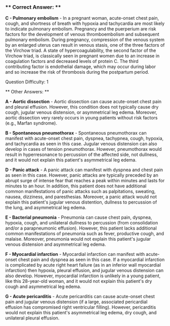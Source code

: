 ### ** Correct Answer: **

**C - Pulmonary embolism** - In a pregnant woman, acute-onset chest pain, cough, and shortness of breath with hypoxia and tachycardia are most likely to indicate pulmonary embolism. Pregnancy and the puerperium are risk factors for the development of venous thromboembolism and subsequent pulmonary embolism. During pregnancy, compression of the venous system by an enlarged uterus can result in venous stasis, one of the three factors of the Virchow triad. A state of hypercoagulability, the second factor of the Virchow triad, is classically seen in pregnant women due to an increase in coagulation factors and decreased levels of protein C. The third contributing factor is endothelial damage, which may occur during labor and so increase the risk of thrombosis during the postpartum period.

Question Difficulty: 1

** Other Answers: **

**A - Aortic dissection** - Aortic dissection can cause acute-onset chest pain and pleural effusion. However, this condition does not typically cause dry cough, jugular venous distension, or asymmetrical leg edema. Moreover, aortic dissection very rarely occurs in young patients without risk factors (e.g., Marfan syndrome).

**B - Spontaneous pneumothorax** - Spontaneous pneumothorax can manifest with acute-onset chest pain, dyspnea, tachypnea, cough, hypoxia, and tachycardia as seen in this case. Jugular venous distension can also develop in cases of tension pneumothorax. However, pneumothorax would result in hyperresonance to percussion of the affected side, not dullness, and it would not explain this patient's asymmetrical leg edema.

**D - Panic attack** - A panic attack can manifest with dyspnea and chest pain as seen in this case. However, panic attacks are typically preceded by an abrupt surge of intense fear that reaches a peak within minutes and lasts for minutes to an hour. In addition, this patient does not have additional common manifestations of panic attacks such as palpitations, sweating, nausea, dizziness, and paresthesias. Moreover, a panic attack would not explain this patient's jugular venous distention, dullness to percussion of the lung, and asymmetrical leg edema.

**E - Bacterial pneumonia** - Pneumonia can cause chest pain, dyspnea, hypoxia, cough, and unilateral dullness to percussion (from consolidation and/or a parapneumonic effusion). However, this patient lacks additional common manifestations of pneumonia such as fever, productive cough, and malaise. Moreover, pneumonia would not explain this patient's jugular venous distension and asymmetrical leg edema.

**F - Myocardial infarction** - Myocardial infarction can manifest with acute-onset chest pain and dyspnea as seen in this case. If a myocardial infarction is complicated by acute right heart failure (as in an inferior wall myocardial infarction) then hypoxia, pleural effusion, and jugular venous distension can also develop. However, myocardial infarction is unlikely in a young patient, like this 28-year-old woman, and it would not explain this patient's dry cough and asymmetrical leg edema.

**G - Acute pericarditis** - Acute pericarditis can cause acute-onset chest pain and jugular venous distension (if a large, associated pericardial effusion has compromised right ventricular filling). However, pericarditis would not explain this patient's asymmetrical leg edema, dry cough, and unilateral pleural effusion.

